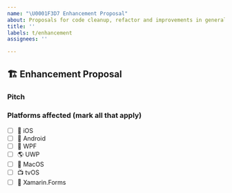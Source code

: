 ```yaml
---
name: "\U0001F3D7 Enhancement Proposal"
about: Proposals for code cleanup, refactor and improvements in general
title: ''
labels: t/enhancement
assignees: ''

---
```


## 🏗 Enhancement Proposal

<!--- A clear and concise description for your idea --->

### Pitch

<!--- How will this refactor improve contributors' lives? Input as many details as possible! --->

### Platforms affected (mark all that apply)
- [ ] :iphone: iOS
- [ ] :robot: Android
- [ ] :checkered_flag: WPF
- [ ] :earth_americas: UWP
- [ ] :apple: MacOS
- [ ] :tv: tvOS
- [ ] :monkey: Xamarin.Forms
